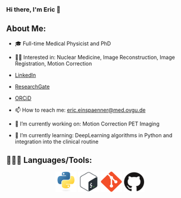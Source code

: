 ### Hi there, I'm Eric 👋

## About Me:
- 🎓 Full-time Medical Physicist and PhD
- 👨‍💻 Interested in: Nuclear Medicine, Image Reconstruction, Image Registration, Motion Correction
- [LinkedIn](https://www.linkedin.com/in/eric-einsp%C3%A4nner-82a049185/)
- [ResearchGate](https://www.researchgate.net/profile/Eric-Einspaenner)
- [ORCiD](https://orcid.org/0000-0003-2363-5132)
- 📫 How to reach me: eric.einspaenner@med.ovgu.de

- 🔭 I’m currently working on: Motion Correction PET Imaging
- 🌱 I’m currently learning: DeepLearning algorithms in Python and integration into the clinical routine

## 👨🏻‍💻 Languages/Tools:
<div>
<p align="center">
<img src="https://raw.githubusercontent.com/rijobro/rijobro/main/ims/python.svg" alt="python" width="57" height="55"/>
<img src="https://raw.githubusercontent.com/rijobro/rijobro/main/ims/bash.svg" alt="bash" width="57" height="55"/>
<img src="https://raw.githubusercontent.com/rijobro/rijobro/main/ims/git.svg" alt="git" width="57" height="55"/>
<img src="https://raw.githubusercontent.com/rijobro/rijobro/main/ims/github.svg" alt="github" width="57" height="55"/>
